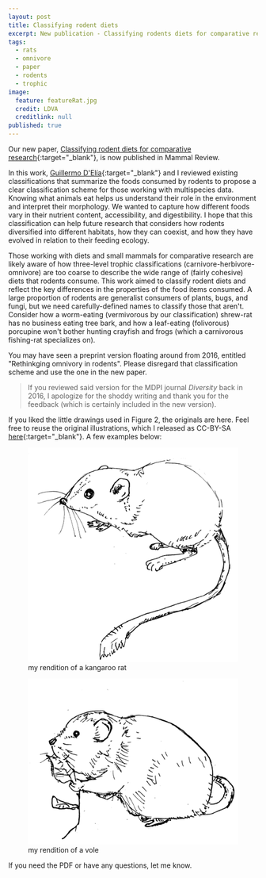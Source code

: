 ```yaml
---
layout: post
title: Classifying rodent diets
excerpt: New publication - Classifying rodents diets for comparative research
tags:
  - rats
  - omnivore
  - paper
  - rodents
  - trophic
image:
  feature: featureRat.jpg
  credit: LDVA
  creditlink: null
published: true
---
```


Our new paper, [Classifying rodent diets for comparative research](https://doi.org/10.1111/mam.12214){:target="_blank"}, is now published in Mammal Review. 

In this work, [Guillermo D'Elía](https://twitter.com/GuillermoDElia){:target="_blank"} and I reviewed existing classifications that summarize the foods consumed by rodents to propose a clear classification scheme for those working with multispecies data. Knowing what animals eat helps us understand their role in the environment and interpret their morphology. We wanted to capture how different foods vary in their nutrient content, accessibility, and digestibility. I hope that this classification can help future research that considers how rodents diversified into different habitats, how they can coexist, and how they have evolved in relation to their feeding ecology.

Those working with diets and small mammals for comparative research are likely aware of how three-level trophic classifications (carnivore-herbivore-omnivore) are too coarse to describe the wide range of (fairly cohesive) diets that rodents consume. This work aimed to classify rodent diets and reflect the key differences in the properties of the food items consumed. A large proportion of rodents are generalist consumers of plants, bugs, and fungi, but we need carefully-defined names to classify those that aren't. Consider how a worm-eating (vermivorous by our classification) shrew-rat has no business eating tree bark, and how a leaf-eating (folivorous) porcupine won't bother hunting crayfish and frogs (which a carnivorous fishing-rat specializes on).   

You may have seen a preprint version floating around from 2016, entitled "Rethinkging omnivory in rodents". Please disregard that classification scheme and use the one in the new paper.
> If you reviewed said version for the MDPI journal _Diversity_ back in 2016, I apologize for the shoddy writing and thank you for the feedback (which is certainly included in the new version). 

If you liked the little drawings used in Figure 2, the originals are here. Feel free to reuse the original illustrations, which I released as CC-BY-SA [here](https://github.com/luisDVA/rodent-illustrations){:target="_blank"}. A few examples below:

<figure>
    <a href="https://raw.githubusercontent.com/luisDVA/rodent-illustrations/master/png-imgs/granivore.png"><img src="https://raw.githubusercontent.com/luisDVA/rodent-illustrations/master/png-imgs/granivore.png" width= "660"></a>
        <figcaption>my rendition of a kangaroo rat</figcaption>
</figure>

<figure>
    <a href="https://raw.githubusercontent.com/luisDVA/rodent-illustrations/master/png-imgs/folivore.png"><img src="https://raw.githubusercontent.com/luisDVA/rodent-illustrations/master/png-imgs/folivore.png" width= "660"></a>
        <figcaption>my rendition of a vole</figcaption>
</figure>

If you need the PDF or have any questions, let me know.
